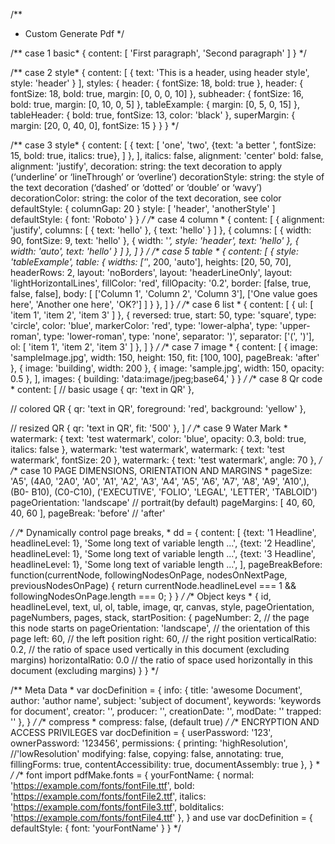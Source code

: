 
/**
 *  Custom Generate Pdf
 */

/** case 1 basic*
 {
  content: [
    'First paragraph',
    'Second paragraph'
  ]
}
 */

/** case 2 style*
 {
  content: [
   	{
			text: 'This is a header, using header style',
			style: 'header'
		}
  ],
  	styles: {
		header: {
			fontSize: 18,
			bold: true
		},
			header: {
			fontSize: 18,
			bold: true,
			margin: [0, 0, 0, 10]
		},
		subheader: {
			fontSize: 16,
			bold: true,
			margin: [0, 10, 0, 5]
		},
		tableExample: {
			margin: [0, 5, 0, 15]
		},
		tableHeader: {
			bold: true,
			fontSize: 13,
			color: 'black'
		},
			superMargin: {
			margin: [20, 0, 40, 0],
			fontSize: 15
		}
	}
}
 */

/** case 3 style*
 {
  content: [
   	{
			text: [
				'one',
				'two',
				{text: 'a better ', fontSize: 15, bold: true, italics: true},
			]
		},
  ],
  	italics: false,
  	alignment: 'center'
  	bold: false,
    alignment: 'justify',
    decoration: string: the text decoration to apply (‘underline’ or ‘lineThrough’ or ‘overline’)
decorationStyle: string: the style of the text decoration (‘dashed’ or ‘dotted’ or ‘double’ or ‘wavy’)
decorationColor: string: the color of the text decoration, see color
    defaultStyle: {
		columnGap: 20
	}
	style: [ 'header', 'anotherStyle' ]
	 defaultStyle: {
        font: 'Roboto'
      }
}
 */
/** case 4 column *
 {
  content: [
   	{
			alignment: 'justify',
			columns: [
				{
				text: 'hello'
				},
				{
				text: 'hello'
				}
			]
		},
			{
			columns: [
				{
				width: 90,
				fontSize: 9,
				text: 'hello'
				},
				{
				width: '*',
				style: 'header',
				text: 'hello'
				},
					{
				width: 'auto',
				text: 'hello'
				}
			]
		},
  ]
}
 */
/** case 5 table *
 {
  content: [
   	{
			style: 'tableExample',
			table: {
				widths: ['*', 200, 'auto'],
				heights: [20, 50, 70],
				headerRows: 2,
				layout: 'noBorders',
				layout: 'headerLineOnly',
				layout: 'lightHorizontalLines',
				fillColor: 'red',
				fillOpacity: '0.2',
					border: [false, true, false, false],
				body: [
					['Column 1', 'Column 2', 'Column 3'],
					['One value goes here', 'Another one here', 'OK?']
				]
			}
		},
  ]
}
 */
/** case 6 list *
 {
  content: [
    	{
			ul: [
				'item 1',
				'item 2',
				'item 3'
			]
		},
			{
			reversed: true,
			start: 50,
			type: 'square',
			type: 'circle',
			color: 'blue',
			markerColor: 'red',
			type: 'lower-alpha',
			type: 'upper-roman',
			type: 'lower-roman',
			type: 'none',
			separator: ')',
			separator: ['(', ')'],
			ol: [
				'item 1',
				'item 2',
				'item 3'
			]
		},
  ]
}
 */
/** case 7 image *
 {
  content: [
    	{
			image: 'sampleImage.jpg',
				width: 150,
			height: 150,
			fit: [100, 100],
			pageBreak: 'after'
		},
			{
			image: 'building',
			width: 200
		},
			{
			image: 'sample.jpg',
			width: 150,
			opacity: 0.5
		},
  ],
  	images: {
  	building: 'data:image/jpeg;base64,'
	}
}
 */
/** case 8 Qr code *
 content: [
 // basic usage
 { qr: 'text in QR' },

 // colored QR
 { qr: 'text in QR', foreground: 'red', background: 'yellow' },

 // resized QR
 { qr: 'text in QR', fit: '500' },
 ]
 */
/** case 9 Water Mark *
 watermark: { text: 'test watermark', color: 'blue', opacity: 0.3, bold: true, italics: false },
 watermark: 'test watermark',
 watermark: { text: 'test watermark', fontSize: 20 },
 watermark: { text: 'test watermark', angle: 70 },
 */
/** case 10 PAGE DIMENSIONS, ORIENTATION AND MARGINS *
 pageSize: 'A5', (4A0, '2A0', 'A0', 'A1', 'A2', 'A3', 'A4', 'A5', 'A6', 'A7', 'A8', 'A9', 'A10',), (B0- B10), (C0-C10), ('EXECUTIVE', 'FOLIO', 'LEGAL', 'LETTER', 'TABLOID')
 pageOrientation: 'landscape' // portrait(by default)
 pageMargins: [ 40, 60, 40, 60 ],
 pageBreak: 'before' // 'after'

 */
/** Dynamically control page breaks, *
 dd = {
    content: [
       {text: '1 Headline', headlineLevel: 1},
       'Some long text of variable length ...',
       {text: '2 Headline', headlineLevel: 1},
       'Some long text of variable length ...',
       {text: '3 Headline', headlineLevel: 1},
       'Some long text of variable length ...',
    ],
  pageBreakBefore: function(currentNode, followingNodesOnPage, nodesOnNextPage, previousNodesOnPage) {
     return currentNode.headlineLevel === 1 && followingNodesOnPage.length === 0;
  }
}
 */
/** Object keys *
 {
 id, headlineLevel, text, ul, ol, table, image, qr, canvas, style, pageOrientation, pageNumbers, pages, stack,  startPosition: {
     pageNumber: 2, // the page this node starts on
     pageOrientation: 'landscape', // the orientation of this page
     left: 60, // the left position
     right: 60, // the right position
     verticalRatio: 0.2, // the ratio of space used vertically in this document (excluding margins)
     horizontalRatio: 0.0  // the ratio of space used horizontally in this document (excluding margins)
   }
 }
 */

/** Meta Data *
 var docDefinition = {
  info: {
	title: 'awesome Document',
	author: 'author name',
	subject: 'subject of document',
	keywords: 'keywords for document',
	creator: '',
	producer: '',
	creationDate: '',
	modDate: ''
	trapped: ''
  },
  }
 */
/** compress *
 compress: false, (default true)
 */
/** ENCRYPTION AND ACCESS PRIVILEGES
 var docDefinition = {
  userPassword: '123',
  ownerPassword: '123456',
  permissions: {
    printing: 'highResolution', //'lowResolution'
    modifying: false,
    copying: false,
    annotating: true,
    fillingForms: true,
    contentAccessibility: true,
    documentAssembly: true
  },
  }
 *
 */
/** font import
 pdfMake.fonts = {
   yourFontName: {
     normal: 'https://example.com/fonts/fontFile.ttf',
     bold: 'https://example.com/fonts/fontFile2.ttf',
     italics: 'https://example.com/fonts/fontFile3.ttf',
     bolditalics: 'https://example.com/fonts/fontFile4.ttf'
   },
   }
 and use
 var docDefinition = {
  defaultStyle: {
    font: 'yourFontName'
  }
}
 */

